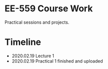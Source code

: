 # EE-559 Course Work

Practical sessions and projects.

# Timeline
- 2020.02.19 Lecture 1
- 2020.02.19 Practical 1 finished and uploaded